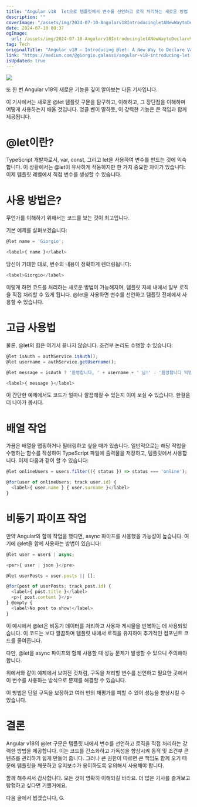 ```yaml
---
title: "Angular v18  let으로 템플릿에서 변수를 선언하고 로직 처리하는 새로운 방법 "
description: ""
coverImage: "/assets/img/2024-07-10-Angularv18IntroducingletANewWaytoDeclareVariablesanddoLogicinTemplates_0.png"
date: 2024-07-10 00:37
ogImage:
  url: /assets/img/2024-07-10-Angularv18IntroducingletANewWaytoDeclareVariablesanddoLogicinTemplates_0.png
tag: Tech
originalTitle: "Angular v18 — Introducing @let: A New Way to Declare Variables and do Logic in Templates 🔥🚀"
link: "https://medium.com/@giorgio.galassi/angular-v18-introducing-let-a-new-way-to-declare-variables-and-do-logic-in-templates-8b3f4d196b23"
isUpdated: true
---
```


<img src="/assets/img/2024-07-10-Angularv18IntroducingletANewWaytoDeclareVariablesanddoLogicinTemplates_0.png" />

또 한 번 Angular v18의 새로운 기능을 깊이 알아보는 다른 기사입니다.

이 기사에서는 새로운 @let 템플릿 구문을 탐구하고, 이해하고, 그 장단점을 이해하며 어떻게 사용하는지 배울 것입니다. 엉클 벤이 말하듯, 이 강력한 기능은 큰 책임과 함께 제공됩니다.

# @let이란?

<div class="content-ad"></div>

TypeScript 개발자로서, var, const, 그리고 let을 사용하여 변수를 만드는 것에 익숙합니다. 이 상황에서는 @let이 유사하게 작동하지만 한 가지 중요한 차이가 있습니다: 이제 템플릿 레벨에서 직접 변수를 생성할 수 있습니다.

# 사용 방법은?

무언가를 이해하기 위해서는 코드를 보는 것이 최고입니다.

기본 예제를 살펴보겠습니다:

<div class="content-ad"></div>

```js
@let name = 'Giorgio';

<label>{ name }</label>
```

당신이 기대한 대로, 변수의 내용이 정확하게 렌더링됩니다:

```js
<label>Giorgio</label>
```

이렇게 하면 코드를 처리하는 새로운 방법이 가능해지며, 템플릿 자체 내에서 일부 로직을 직접 처리할 수 있게 됩니다. @let을 사용하면 변수를 선언하고 템플릿 전체에서 사용할 수 있습니다.

<div class="content-ad"></div>

# 고급 사용법

물론, @let의 힘은 여기서 끝나지 않습니다. 조건부 논리도 수행할 수 있습니다:

```js
@let isAuth = authService.isAuth();
@let username = authService.getUsername();

@let message = isAuth ? '환영합니다, ' + username + ' 님!' : '환영합니다 익명!'

<label>{ message }</label>
```

이 간단한 예제에서도 코드가 얼마나 깔끔해질 수 있는지 이미 보실 수 있습니다. 한걸음 더 나아가 봅시다.

<div class="content-ad"></div>

# 배열 작업

가끔은 배열을 맵핑하거나 필터링하고 싶을 때가 있습니다. 일반적으로는 해당 작업을 수행하는 함수를 작성하여 TypeScript 파일에 출력물을 저장하고, 템플릿에서 사용합니다. 이제 다음과 같이 할 수 있습니다:

```js
@let onlineUsers = users.filter(({ status }) => status === 'online');

@for(user of onlineUsers; track user.id) {
  <label>{ user.name } { user.surname }</label>
}
```

# 비동기 파이프 작업

<div class="content-ad"></div>

만약 Angular와 함께 작업을 했다면, async 파이프를 사용했을 가능성이 높습니다. 여기에 @let을 함께 사용하는 방법이 있습니다:

```js
@let user = user$ | async;

<per>{ user | json }</pre>

@let userPosts = user.posts || [];

@for(post of userPosts; track post.id) {
  <label>{ post.title }</label>
  <p>{ post.content }</p>
} @empty {
  <label>No post to show!</label>
}
```

이 예시에서 @let은 비동기 데이터를 처리하고 사용자 게시물을 반복하는 데 사용되었습니다. 이 코드는 보다 깔끔하며 템플릿 내에서 로직을 유지하여 추가적인 컴포넌트 코드를 줄여줍니다.

다만, @let을 async 파이프와 함께 사용할 때 성능 문제가 발생할 수 있으니 주의해야 합니다.

<div class="content-ad"></div>

위에서와 같이 예제에서 보여진 것처럼, 구독을 처리할 변수를 선언하고 필요한 곳에서 이 변수를 사용하는 방식으로 문제를 해결할 수 있습니다.

이 방법은 단일 구독을 보장하고 여러 번의 재평가를 피할 수 있어 성능을 향상시킬 수 있습니다.

# 결론

Angular v18의 @let 구문은 템플릿 내에서 변수를 선언하고 로직을 직접 처리하는 강력한 방법을 제공합니다. 이는 코드를 간소화하고 가독성을 향상시켜 동적 및 조건부 콘텐츠를 관리하기 쉽게 만들어 줍니다. 그러나 큰 권한이 따르면 큰 책임도 함께 오기 때문에 템플릿을 깨끗하고 유지보수가 용이하도록 유의해서 사용해야 합니다.

<div class="content-ad"></div>

함께 해주셔서 감사합니다. 모든 것이 명확히 이해되길 바라요.
더 많은 기사를 즐겨보고 탐험하고 싶다면 기쁠거에요.

다음 글에서 뵙겠습니다,
G.
